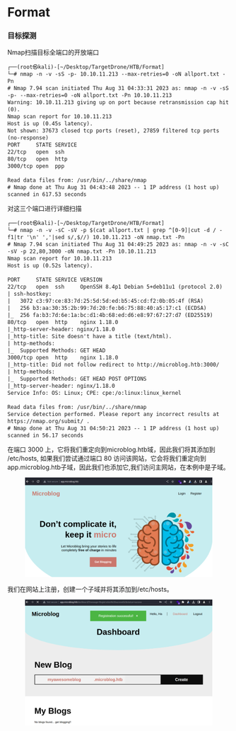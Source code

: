 # Format

### 目标探测

Nmap扫描目标全端口的开放端口

```
┌──(root㉿kali)-[~/Desktop/TargetDrone/HTB/Format]
└─# nmap -n -v -sS -p- 10.10.11.213 --max-retries=0 -oN allport.txt -Pn
# Nmap 7.94 scan initiated Thu Aug 31 04:33:31 2023 as: nmap -n -v -sS -p- --max-retries=0 -oN allport.txt -Pn 10.10.11.213
Warning: 10.10.11.213 giving up on port because retransmission cap hit (0).
Nmap scan report for 10.10.11.213
Host is up (0.45s latency).
Not shown: 37673 closed tcp ports (reset), 27859 filtered tcp ports (no-response)
PORT     STATE SERVICE
22/tcp   open  ssh
80/tcp   open  http
3000/tcp open  ppp

Read data files from: /usr/bin/../share/nmap
# Nmap done at Thu Aug 31 04:43:48 2023 -- 1 IP address (1 host up) scanned in 617.53 seconds
```

对这三个端口进行详细扫描

```
┌──(root㉿kali)-[~/Desktop/TargetDrone/HTB/Format]
└─# nmap -n -v -sC -sV -p $(cat allport.txt | grep ^[0-9]|cut -d / -f1|tr '\n' ','|sed s/,$//) 10.10.11.213 -oN nmap.txt -Pn
# Nmap 7.94 scan initiated Thu Aug 31 04:49:25 2023 as: nmap -n -v -sC -sV -p 22,80,3000 -oN nmap.txt -Pn 10.10.11.213
Nmap scan report for 10.10.11.213
Host is up (0.52s latency).

PORT     STATE SERVICE VERSION
22/tcp   open  ssh     OpenSSH 8.4p1 Debian 5+deb11u1 (protocol 2.0)
| ssh-hostkey: 
|   3072 c3:97:ce:83:7d:25:5d:5d:ed:b5:45:cd:f2:0b:05:4f (RSA)
|   256 b3:aa:30:35:2b:99:7d:20:fe:b6:75:88:40:a5:17:c1 (ECDSA)
|_  256 fa:b3:7d:6e:1a:bc:d1:4b:68:ed:d6:e8:97:67:27:d7 (ED25519)
80/tcp   open  http    nginx 1.18.0
|_http-server-header: nginx/1.18.0
|_http-title: Site doesn't have a title (text/html).
| http-methods: 
|_  Supported Methods: GET HEAD
3000/tcp open  http    nginx 1.18.0
|_http-title: Did not follow redirect to http://microblog.htb:3000/
| http-methods: 
|_  Supported Methods: GET HEAD POST OPTIONS
|_http-server-header: nginx/1.18.0
Service Info: OS: Linux; CPE: cpe:/o:linux:linux_kernel

Read data files from: /usr/bin/../share/nmap
Service detection performed. Please report any incorrect results at https://nmap.org/submit/ .
# Nmap done at Thu Aug 31 04:50:21 2023 -- 1 IP address (1 host up) scanned in 56.17 seconds
```

在端口 3000 上，它将我们重定向到microblog.htb域，因此我们将其添加到 /etc/hosts, 如果我们尝试通过端口 80 访问该网站，它会将我们重定向到app.microblog.htb子域，因此我们也添加它,我们访问主网站，在本例中是子域。

<figure><img src="../../.gitbook/assets/image.png" alt=""><figcaption></figcaption></figure>

我们在网站上注册，创建一个子域并将其添加到/etc/hosts。

<figure><img src="../../.gitbook/assets/image (1).png" alt=""><figcaption></figcaption></figure>
